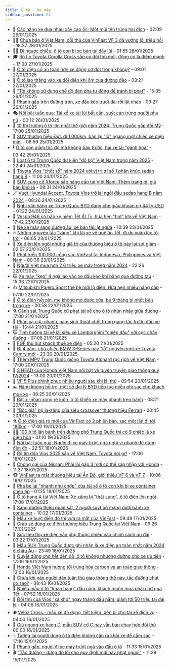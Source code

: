 ```yaml
---
title: Ô tô - Xe máy
sidebar_position: 24
---
```


<!-- dantri-o-to-xe-may:START -->
- 🤡 [Các hãng xe đua nhau xây cao ốc: Một mũi tên trúng hai đích](https://dantri.com.vn/o-to-xe-may/cac-hang-xe-dua-nhau-xay-cao-oc-mot-mui-ten-trung-hai-dich-20250129050629177.htm) - 02:09 29/01/2025
- 🧑‍💻 [Chưa bán ở Việt Nam, đối thủ của VinFast VF 3 đã vướng lỗi triệu hồi](https://dantri.com.vn/o-to-xe-may/chua-ban-o-viet-nam-doi-thu-cua-vinfast-vf-3-da-vuong-loi-trieu-hoi-20250127233213834.htm) - 18:37 28/01/2025
- 🧑‍💻 [Đi ngược chiều, ô tô con bị xe bán tải đẩy lùi](https://dantri.com.vn/o-to-xe-may/di-nguoc-chieu-o-to-con-bi-xe-ban-tai-day-lui-20250128010338011.htm) - 01:55 28/01/2025
- 🎓 [Rộ tin Toyota Corolla Cross sắp có đối thủ mới, động cơ là điểm mạnh](https://dantri.com.vn/o-to-xe-may/ro-tin-toyota-corolla-cross-sap-co-doi-thu-moi-dong-co-la-diem-manh-20250127014655958.htm) - 17:00 27/01/2025
- 🌊 [Ô tô điện có an toàn hơn xe động cơ đốt trong không?](https://dantri.com.vn/o-to-xe-may/o-to-dien-co-an-toan-hon-xe-dong-co-dot-trong-khong-20250126215759122.htm) - 09:01 27/01/2025
- 🥷 [Ô tô lao thẳng vào xe đối diện khi ôm cua đường đèo](https://dantri.com.vn/o-to-xe-may/o-to-lao-thang-vao-xe-doi-dien-khi-om-cua-duong-deo-20250127010538643.htm) - 03:21 27/01/2025
- 🤩 [&quot;Tôi không sử dụng chế độ đèn pha tự động để tránh bị phạt&quot;](https://dantri.com.vn/o-to-xe-may/toi-khong-su-dung-che-do-den-pha-tu-dong-de-tranh-bi-phat-20250126105628425.htm) - 15:35 26/01/2025
- 🫶 [Phanh gấp trên đường trơn, xe đầu kéo trượt dài rồi lật nhào](https://dantri.com.vn/o-to-xe-may/phanh-gap-tren-duong-tron-xe-dau-keo-truot-dai-roi-lat-nhao-20250126002840253.htm) - 09:27 26/01/2025
- 🎭 [Nổi bật tuần qua: Tài xế xe tải lùi bất cẩn, suýt cán trúng người phụ nữ](https://dantri.com.vn/o-to-xe-may/noi-bat-tuan-qua-tai-xe-xe-tai-lui-bat-can-suyt-can-trung-nguoi-phu-nu-20250126070713378.htm) - 00:12 26/01/2025
- 🌁 [10 thị trường ô tô lớn nhất thế giới năm 2024: Trung Quốc gấp đôi Mỹ](https://dantri.com.vn/o-to-xe-may/10-thi-truong-o-to-lon-nhat-the-gioi-nam-2024-trung-quoc-gap-doi-my-20250125170900637.htm) - 17:00 25/01/2025
- 🦩 [SUV thương hiệu Đức đi 1.000km, bán lại &quot;lỗ&quot; ngang một chiếc xe điện mini](https://dantri.com.vn/o-to-xe-may/suv-thuong-hieu-duc-di-1000km-ban-lai-lo-ngang-mot-chiec-xe-dien-mini-20250125110211053.htm) - 08:59 25/01/2025
- 🕴 [Ô tô con giảm tốc độ mà không báo trước, hai xe tải &quot;gánh họa&quot;](https://dantri.com.vn/o-to-xe-may/o-to-con-giam-toc-do-ma-khong-bao-truoc-hai-xe-tai-ganh-hoa-20250125075857126.htm) - 03:42 25/01/2025
- 🎡 [Loạt ô tô Trung Quốc dự kiến &quot;đổ bộ&quot; Việt Nam trong năm 2025](https://dantri.com.vn/o-to-xe-may/loat-o-to-trung-quoc-du-kien-do-bo-viet-nam-trong-nam-2025-20250124140752247.htm) - 22:40 24/01/2025
- 📝 [Toyota Vios &quot;chốt số&quot; năm 2024 với vị trí trí số 1 phân khúc sedan hạng B](https://dantri.com.vn/o-to-xe-may/toyota-vios-chot-so-nam-2024-voi-vi-tri-tri-so-1-phan-khuc-sedan-hang-b-20250124162635011.htm) - 11:00 24/01/2025
- 🧐 [SUV cùng cỡ Xforce sắp nâng cấp tại Việt Nam: Thêm trang bị, giá bán khó rẻ](https://dantri.com.vn/o-to-xe-may/suv-cung-co-xforce-sap-nang-cap-tai-viet-nam-them-trang-bi-gia-ban-kho-re-20250123153411264.htm) - 08:31 24/01/2025
- 🪄 [Vượt Hyundai Accent, Toyota Vios trở lại ngôi đầu sedan hạng B năm 2024](https://dantri.com.vn/o-to-xe-may/vuot-hyundai-accent-toyota-vios-tro-lai-ngoi-dau-sedan-hang-b-nam-2024-20250124152537528.htm) - 08:26 24/01/2025
- 🧰 [Nghi vấn hãng xe Trung Quốc BYD đang che giấu khoản nợ 44 tỷ USD](https://dantri.com.vn/o-to-xe-may/nghi-van-hang-xe-trung-quoc-byd-dang-che-giau-khoan-no-44-ty-usd-20250123154557576.htm) - 01:22 24/01/2025
- 🚀 [Vespa 946 có bản kỷ niệm Tết Ất Tỵ, hứa hẹn &quot;hot&quot; khi về Việt Nam](https://dantri.com.vn/o-to-xe-may/vespa-946-co-ban-ky-niem-tet-at-ty-hua-hen-hot-khi-ve-viet-nam-20250123144807146.htm) - 17:42 23/01/2025
- 💪 [Né xe máy sang đường ẩu, xe bán tải lật ngửa](https://dantri.com.vn/o-to-xe-may/ne-xe-may-sang-duong-au-xe-ban-tai-lat-ngua-20250123161958450.htm) - 10:39 23/01/2025
- 🔥 [Những nguyên tắc &quot;vàng&quot; khi lái xe về quê ăn Tết, đi du xuân lúc tối trời](https://dantri.com.vn/o-to-xe-may/nhung-nguyen-tac-vang-khi-lai-xe-ve-que-an-tet-di-du-xuan-luc-toi-troi-20250123085931299.htm) - 06:05 23/01/2025
- 🐲 [Xe điện lên ngôi nhưng giá trị của thương hiệu ô tô này lại sụt giảm](https://dantri.com.vn/o-to-xe-may/xe-dien-len-ngoi-nhung-gia-tri-cua-thuong-hieu-o-to-nay-lai-sut-giam-20250123002623094.htm) - 02:07 23/01/2025
- 🌋 [Phát triển 100.000 cổng sạc VinFast tại Indonesia, Philippines và Việt Nam](https://dantri.com.vn/o-to-xe-may/phat-trien-100000-cong-sac-vinfast-tai-indonesia-philippines-va-viet-nam-20250122233352487.htm) - 00:36 23/01/2025
- 🤩 [Người Việt mua hơn 2,6 triệu xe máy trong năm 2024](https://dantri.com.vn/o-to-xe-may/nguoi-viet-mua-hon-26-trieu-xe-may-trong-nam-2024-20250122152445222.htm) - 22:26 22/01/2025
- 😺 [Xe máy &quot;kẹp&quot; 4 ngã lao vào xe đầu kéo khi băng qua đường tàu](https://dantri.com.vn/o-to-xe-may/xe-may-kep-4-nga-lao-vao-xe-dau-keo-khi-bang-qua-duong-tau-20250122171752863.htm) - 15:33 22/01/2025
- 👍 [Mitsubishi Pajero Sport thế hệ mới lộ diện: Hứa hẹn nhiều nâng cấp](https://dantri.com.vn/o-to-xe-may/mitsubishi-pajero-sport-the-he-moi-lo-dien-hua-hen-nhieu-nang-cap-20250122135111382.htm) - 07:10 22/01/2025
- 🎃 [Ô tô điện hết pin, mẹ không mở được cửa, bé 9 tháng bị nhốt bên trong xe](https://dantri.com.vn/o-to-xe-may/o-to-dien-het-pin-me-khong-mo-duoc-cua-be-9-thang-bi-nhot-ben-trong-xe-20250121173656651.htm) - 00:58 22/01/2025
- ⚗️ [Cảnh sát Trung Quốc xử phạt tài xế cho ô tô nhún nhảy giữa đường](https://dantri.com.vn/o-to-xe-may/canh-sat-trung-quoc-xu-phat-tai-xe-cho-o-to-nhun-nhay-giua-duong-20250121153903591.htm) - 17:00 21/01/2025
- 🦄 [Phản xạ cực nhanh, nam sinh thoát chết trong gang tấc trước đầu xe tải](https://dantri.com.vn/o-to-xe-may/phan-xa-cuc-nhanh-nam-sinh-thoat-chet-trong-gang-tac-truoc-dau-xe-tai-20250121184037154.htm) - 13:44 21/01/2025
- 😺 [Tình huống tài xế lái siêu xe Lamborghini &quot;chiến đấu&quot; với cọc chắn đường](https://dantri.com.vn/o-to-xe-may/tinh-huong-tai-xe-lai-sieu-xe-lamborghini-chien-dau-voi-coc-chan-duong-20250121110158041.htm) - 07:08 21/01/2025
- 💼 [FGF thu hút khách thuê xe điện](https://dantri.com.vn/o-to-xe-may/fgf-thu-hut-khach-thue-xe-dien-20250121115215147.htm) - 05:20 21/01/2025
- 💃 [Đi 4 năm, chủ chiếc BMW 3-Series này &quot;lỗ&quot; nguyên một xe Toyota Camry mới](https://dantri.com.vn/o-to-xe-may/di-4-nam-chu-chiec-bmw-3-series-nay-lo-nguyen-mot-xe-toyota-camry-moi-20250120133623148.htm) - 23:30 20/01/2025
- 🚀 [Thêm MPV Trung Quốc giống Toyota Alphard rục rịch về Việt Nam](https://dantri.com.vn/o-to-xe-may/them-mpv-trung-quoc-giong-toyota-alphard-ruc-rich-ve-viet-nam-20250120124214918.htm) - 17:00 20/01/2025
- 🤩 [3 HEAD của Honda Việt Nam nổi bật về tuyên truyền giao thông quý IV/2024](https://dantri.com.vn/o-to-xe-may/3-head-cua-honda-viet-nam-noi-bat-ve-tuyen-truyen-giao-thong-quy-iv2024-20250120185647692.htm) - 13:00 20/01/2025
- 💪 [VF 5 Plus chinh phục nhiều người sau khi lái thử](https://dantri.com.vn/o-to-xe-may/vf-5-plus-chinh-phuc-nhieu-nguoi-sau-khi-lai-thu-20250120164748335.htm) - 09:54 20/01/2025
- 🏊 [Hãng không hỗ trợ, một số đại lý BYD tiếp tục miễn phí sạc cho khách mua xe](https://dantri.com.vn/o-to-xe-may/hang-khong-ho-tro-mot-so-dai-ly-byd-tiep-tuc-mien-phi-sac-cho-khach-mua-xe-20250120104140334.htm) - 08:25 20/01/2025
- 💄 [Bật xi-nhan xong rẽ luôn, ô tô khiến xe máy phanh trẹo bánh](https://dantri.com.vn/o-to-xe-may/bat-xi-nhan-xong-re-luon-o-to-khien-xe-may-phanh-treo-banh-20250120110938274.htm) - 08:21 20/01/2025
- 👺 [&quot;Bóc giá&quot; bộ la-zăng của siêu crossover thương hiệu Ferrari](https://dantri.com.vn/o-to-xe-may/boc-gia-bo-la-zang-cua-sieu-crossover-thuong-hieu-ferrari-20250120011330548.htm) - 00:45 20/01/2025
- ⚗️ [Ô tô điện giá rẻ mới của VinFast có 2 phiên bản, sạc một lần đi tới 180km](https://dantri.com.vn/o-to-xe-may/o-to-dien-gia-re-moi-cua-vinfast-co-2-phien-ban-sac-mot-lan-di-toi-180km-20250119234928827.htm) - 17:00 19/01/2025
- 🧑‍🏫 [100 ô tô lăn bánh trên đường phố Trung Quốc thì có 9 chiếc là xe điện hóa](https://dantri.com.vn/o-to-xe-may/100-o-to-lan-banh-tren-duong-pho-trung-quoc-thi-co-9-chiec-la-xe-dien-hoa-20250118233006846.htm) - 01:10 19/01/2025
- 🦒 [Nổi bật tuần qua: Người đi xe máy trượt ngã nghi vì phanh để dừng đèn đỏ](https://dantri.com.vn/o-to-xe-may/noi-bat-tuan-qua-nguoi-di-xe-may-truot-nga-nghi-vi-phanh-de-dung-den-do-20250118234256399.htm) - 22:57 18/01/2025
- 🐘 [Rộ tin đồn Vios 2025 sắp về Việt Nam, Toyota nói gì?](https://dantri.com.vn/o-to-xe-may/ro-tin-don-vios-2025-sap-ve-viet-nam-toyota-noi-gi-20250118101636483.htm) - 17:00 18/01/2025
- 🧠 [Chông gai của Nissan: Phải lãi gấp 3 mới có thể sáp nhập với Honda](https://dantri.com.vn/o-to-xe-may/chong-gai-cua-nissan-phai-lai-gap-3-moi-co-the-sap-nhap-voi-honda-20250117121540731.htm) - 11:27 18/01/2025
- 🐵 [VinFast ra mắt thương hiệu tại Ấn Độ, giới thiệu VF 6 và VF 7](https://dantri.com.vn/o-to-xe-may/vinfast-ra-mat-thuong-hieu-tai-an-do-gioi-thieu-vf-6-va-vf-7-20250118165928735.htm) - 10:06 18/01/2025
- 🤭 [Pha bẻ lái &quot;nhanh như chớp&quot; của tài xế ô tô con khi bị xe container chèn ép](https://dantri.com.vn/o-to-xe-may/pha-be-lai-nhanh-nhu-chop-cua-tai-xe-o-to-con-khi-bi-xe-container-chen-ep-20250117161035516.htm) - 01:25 18/01/2025
- 🤠 [Ô tô hạng A tại Việt Nam: Xe xăng bị &quot;thất sủng&quot;, ô tô điện lên ngôi](https://dantri.com.vn/o-to-xe-may/o-to-hang-a-tai-viet-nam-xe-xang-bi-that-sung-o-to-dien-len-ngoi-20250117121808080.htm) - 17:00 17/01/2025
- 🫶 [Sang đường thiếu quan sát, 2 người suýt bỏ mạng dưới bánh xe container](https://dantri.com.vn/o-to-xe-may/sang-duong-thieu-quan-sat-2-nguoi-suyt-bo-mang-duoi-banh-xe-container-20250117162924106.htm) - 10:22 17/01/2025
- 🚀 [Mẫu xe buýt điện đô thị vừa ra mắt của VinFast](https://dantri.com.vn/o-to-xe-may/mau-xe-buyt-dien-do-thi-vua-ra-mat-cua-vinfast-20250117164159659.htm) - 09:48 17/01/2025
- 🎊 [Grab sẽ dùng xe điện thương hiệu Trung Quốc tại Việt Nam](https://dantri.com.vn/o-to-xe-may/grab-se-dung-xe-dien-thuong-hieu-trung-quoc-tai-viet-nam-20250117154044076.htm) - 09:26 17/01/2025
- 🦄 [Sức tiêu thụ xe điện vẫn phụ thuộc nhiều vào chính sách ưu đãi](https://dantri.com.vn/o-to-xe-may/suc-tieu-thu-xe-dien-van-phu-thuoc-nhieu-vao-chinh-sach-uu-dai-20250116175604741.htm) - 03:22 17/01/2025
- 🥷 [Mẫu SUV Trung Quốc được ghi nhận là xe điện an toàn nhất năm 2024 ở châu Âu](https://dantri.com.vn/o-to-xe-may/mau-suv-trung-quoc-duoc-ghi-nhan-la-xe-dien-an-toan-nhat-nam-2024-o-chau-au-20250116115857005.htm) - 23:49 16/01/2025
- 🦏 [Quyết dừng chờ hết đèn đỏ, ô tô không nhường đường cho xe ưu tiên](https://dantri.com.vn/o-to-xe-may/quyet-dung-cho-het-den-do-o-to-khong-nhuong-duong-cho-xe-uu-tien-20250116162517943.htm) - 17:00 16/01/2025
- 🤗 [Honda Việt Nam hướng tới trung hòa carbon và an toàn giao thông](https://dantri.com.vn/o-to-xe-may/honda-viet-nam-huong-toi-trung-hoa-carbon-va-an-toan-giao-thong-20250116193824423.htm) - 13:00 16/01/2025
- 🐲 [Chưa khi nào người dân tuân thủ giao thông thế này, tắc đường chút có sao?](https://dantri.com.vn/o-to-xe-may/chua-khi-nao-nguoi-dan-tuan-thu-giao-thong-the-nay-tac-duong-chut-co-sao-20250116154152198.htm) - 08:43 16/01/2025
- 🤭 [Nhiều mẫu ô tô &quot;khan hàng&quot; đầu năm, khách muốn mua phải chờ qua Tết](https://dantri.com.vn/o-to-xe-may/nhieu-mau-o-to-khan-hang-dau-nam-khach-muon-mua-phai-cho-qua-tet-20250116111838789.htm) - 07:52 16/01/2025
- 🐻 [Đối thủ của Vios &quot;xả kho&quot; ngay tháng đầu năm, giảm tới 50 triệu tại đại lý](https://dantri.com.vn/o-to-xe-may/doi-thu-cua-vios-xa-kho-ngay-thang-dau-nam-giam-toi-50-trieu-tai-dai-ly-20250115191307075.htm) - 04:06 16/01/2025
- ⛽️ [Veloz Cross - mẫu xe đa dụng, tiết kiệm, bền bỉ cho tài xế dịch vụ](https://dantri.com.vn/o-to-xe-may/veloz-cross-mau-xe-da-dung-tiet-kiem-ben-bi-cho-tai-xe-dich-vu-20250116104623015.htm) - 04:00 16/01/2025
- 🫣 [Giá ngang xe hạng D, mẫu SUV cỡ C này vẫn bán chạy hơn đối thủ](https://dantri.com.vn/o-to-xe-may/gia-ngang-xe-hang-d-mau-suv-co-c-nay-van-ban-chay-hon-doi-thu-20250115160101953.htm) - 00:00 16/01/2025
- 💡 [Tương lai người dùng ô tô điện không cần ra khỏi xe để cắm sạc](https://dantri.com.vn/o-to-xe-may/tuong-lai-nguoi-dung-o-to-dien-khong-can-ra-khoi-xe-de-cam-sac-20250115172948745.htm) - 17:16 15/01/2025
- 💪 [Phanh gấp, người đi xe máy trượt ngã vào đầu ô tô](https://dantri.com.vn/o-to-xe-may/phanh-gap-nguoi-di-xe-may-truot-nga-vao-dau-o-to-20250115161449387.htm) - 11:33 15/01/2025
- 🎬 [&quot;Tắc đường - đừng đổ lỗi cho quy định mới hay phạt nguội&quot;](https://dantri.com.vn/o-to-xe-may/tac-duong-dung-do-loi-cho-quy-dinh-moi-hay-phat-nguoi-20250115182703431.htm) - 11:29 15/01/2025<!-- dantri-o-to-xe-may:END -->
